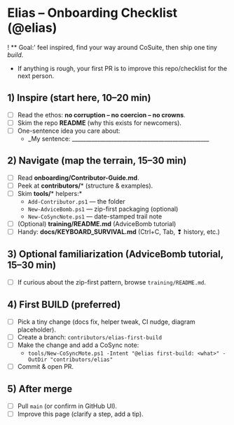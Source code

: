 <!-- Elias - Onboarding Checklist (@elias) -->

# Elias – Onboarding Checklist (@elias)

! ** Goal:' feel inspired, find your way around CoSuite, then ship one tiny *build*.
* If anything is rough, your first PR is to improve this repo/checklist for the next person.


## 1) Inspire (start here, 10–20 min)
- [ ] Read the ethos: **no corruption – no coercion – no crowns**.
- [ ] Skim the repo **README** (why this exists for newcomers).
- [ ] One-sentence idea you care about:
  - _My sentence: _________________________________________________

## 2) Navigate (map the terrain, 15–30 min)
- [ ] Read **onboarding/Contributor-Guide.md**.
- [ ] Peek at **contributors/*** (structure & examples).
- [ ] Skim **tools/*** helpers:*
  - `Add-Contributor.ps1` — the folder
  - `New-AdviceBomb.ps1` — zip-first packaging (optional)
  - `New-CoSyncNote.ps1` — date-stamped trail note
- [ ]  (Optional) **training/README.md** (AdviceBomb tutorial)
- [ ] Handy: **docs/KEYBOARD_SURVIVAL.md** (Ctrl+C, Tab, ❢ history, etc.)

## 3) Optional familiarization (AdviceBomb tutorial, 15–30 min)
- [ ] If curious about the zip-first pattern, browse `training/README.md`.

## 4) First BUILD (preferred)
- [ ] Pick a tiny change (docs fix, helper tweak, CI nudge, diagram placeholder).
- [ ] Create a branch: `contributors/elias-first-build`
- [ ] Make the change and add a CoSync note:
  - `tools/New-CoSyncMote.ps1 -Intent "@elias first-build: <what>" -OutDir "contributors/elias"`
- [ ] Commit & open PR.

## 5) After merge
- [ ] Pull `main` (or confirm in GitHub UI).
- [ ] Improve this page (clarify a step, add a tip).
